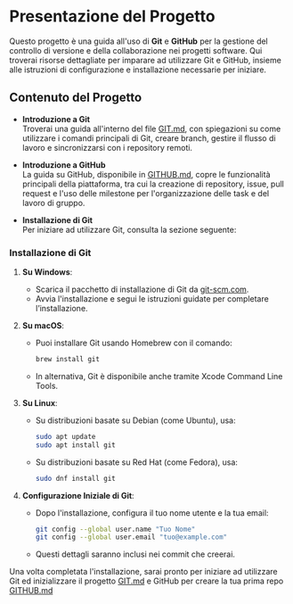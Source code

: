 # Presentazione del Progetto

Questo progetto è una guida all'uso di **Git** e **GitHub** per la gestione del controllo di versione e della collaborazione nei progetti software. Qui troverai risorse dettagliate per imparare ad utilizzare Git e GitHub, insieme alle istruzioni di configurazione e installazione necessarie per iniziare.

## Contenuto del Progetto

- **Introduzione a Git**  
  Troverai una guida all'interno del file [GIT.md](./GIT.md), con spiegazioni su come utilizzare i comandi principali di Git, creare branch, gestire il flusso di lavoro e sincronizzarsi con i repository remoti.

- **Introduzione a GitHub**  
  La guida su GitHub, disponibile in [GITHUB.md](./GITHUB.md), copre le funzionalità principali della piattaforma, tra cui la creazione di repository, issue, pull request e l'uso delle milestone per l'organizzazione delle task e del lavoro di gruppo.

- **Installazione di Git**  
  Per iniziare ad utilizzare Git, consulta la sezione seguente:

### Installazione di Git

1. **Su Windows**:
   - Scarica il pacchetto di installazione di Git da [git-scm.com](https://git-scm.com/downloads/win).
   - Avvia l'installazione e segui le istruzioni guidate per completare l’installazione.
   
2. **Su macOS**:
   - Puoi installare Git usando Homebrew con il comando:
     ```bash
     brew install git
     ```
   - In alternativa, Git è disponibile anche tramite Xcode Command Line Tools.

3. **Su Linux**:
   - Su distribuzioni basate su Debian (come Ubuntu), usa:
     ```bash
     sudo apt update
     sudo apt install git
     ```
   - Su distribuzioni basate su Red Hat (come Fedora), usa:
     ```bash
     sudo dnf install git
     ```

4. **Configurazione Iniziale di Git**:
   - Dopo l'installazione, configura il tuo nome utente e la tua email:
     ```bash
     git config --global user.name "Tuo Nome"
     git config --global user.email "tuo@example.com"
     ```
   - Questi dettagli saranno inclusi nei commit che creerai.

Una volta completata l'installazione, sarai pronto per iniziare ad utilizzare Git ed inizializzare il progetto [GIT.md](./GIT.md) e GitHub per creare la tua prima repo [GITHUB.md](./GITHUB.md)
